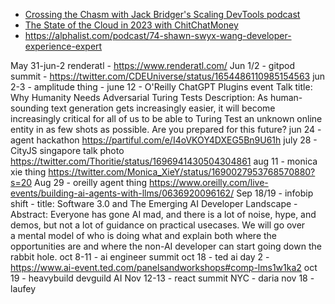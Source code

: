 - [Crossing the Chasm with Jack Bridger's Scaling DevTools podcast](https://podcast.bitreach.io/episodes/swyx)
- [The State of the Cloud in 2023 with ChitChatMoney](https://www.listennotes.com/podcasts/chit-chat-money/the-state-of-the-cloud-in-8r7cCw5kEeL/)
- https://alphalist.com/podcast/74-shawn-swyx-wang-developer-experience-expert

May 31-jun-2 renderatl
	- https://www.renderatl.com/
Jun 1/2 - gitpod summit
	- https://twitter.com/CDEUniverse/status/1654486110985154563
jun 2-3 - amplitude thing
	- 
june 12 - O'Reilly ChatGPT Plugins event
	Talk title: Why Humanity Needs Adversarial Turing Tests
	Description: As human-sounding text generation gets increasingly easier, it will become increasingly critical for all of us to be able to Turing Test an unknown online entity in as few shots as possible. Are you prepared for this future?
jun 24 - agent hackathon https://partiful.com/e/I4oVKOY4DXEG5Bn9U61h
july 28 - CityJS singapore talk photo https://twitter.com/Thoritie/status/1696941430504304861
aug 11 - monica xie thing https://twitter.com/Monica_XieY/status/1690027953768570880?s=20
Aug 29 - oreilly agent thing https://www.oreilly.com/live-events/building-ai-agents-with-llms/0636920096162/
Sep 18/19 - infobip shift
	-   title: Software 3.0 and The Emerging AI Developer Landscape
	- Abstract: Everyone has gone AI mad, and there is a lot of noise, hype, and demos, but not a lot of guidance on practical usecases. We will go over a mental model of who is doing what and explain both where the opportunities are and where the non-AI developer can start going down the rabbit hole.
oct 8-11 - ai engineer summit
oct 18 - ted ai day 2 - https://www.ai-event.ted.com/panelsandworkshops#comp-lms1w1ka2
oct 19 - heavybuild devguild AI
Nov 12-13 - react summit NYC - daria 
nov 18 - laufey
